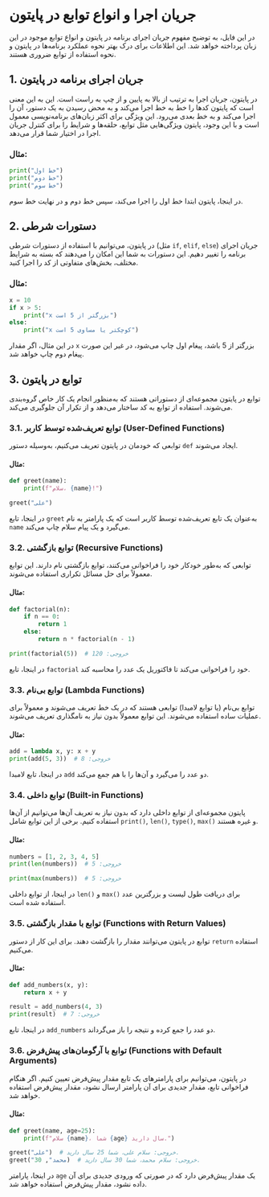 
# جریان اجرا و انواع توابع در پایتون

در این فایل، به توضیح مفهوم جریان اجرای برنامه در پایتون و انواع توابع موجود در این زبان پرداخته خواهد شد. این اطلاعات برای درک بهتر نحوه عملکرد برنامه‌ها در پایتون و نحوه استفاده از توابع ضروری هستند.

## 1. جریان اجرای برنامه در پایتون

در پایتون، جریان اجرا به ترتیب از بالا به پایین و از چپ به راست است. این به این معنی است که پایتون کدها را خط به خط اجرا می‌کند و به محض رسیدن به یک دستور، آن را اجرا می‌کند و به خط بعدی می‌رود. این ویژگی برای اکثر زبان‌های برنامه‌نویسی معمول است و با این وجود، پایتون ویژگی‌هایی مثل توابع، حلقه‌ها و شرایط را برای کنترل جریان اجرا در اختیار شما قرار می‌دهد.

### مثال:
```python
print("خط اول")
print("خط دوم")
print("خط سوم")
```

در اینجا، پایتون ابتدا خط اول را اجرا می‌کند، سپس خط دوم و در نهایت خط سوم.

## 2. دستورات شرطی

در پایتون، می‌توانیم با استفاده از دستورات شرطی (مثل `if`, `elif`, `else`) جریان اجرای برنامه را تغییر دهیم. این دستورات به شما این امکان را می‌دهند که بسته به شرایط مختلف، بخش‌های متفاوتی از کد را اجرا کنید.

### مثال:
```python
x = 10
if x > 5:
    print("x بزرگتر از 5 است")
else:
    print("x کوچکتر یا مساوی 5 است")
```

در این مثال، اگر مقدار `x` بزرگتر از 5 باشد، پیغام اول چاپ می‌شود، در غیر این صورت پیغام دوم چاپ خواهد شد.

## 3. توابع در پایتون

توابع در پایتون مجموعه‌ای از دستوراتی هستند که به‌منظور انجام یک کار خاص گروه‌بندی می‌شوند. استفاده از توابع به کد ساختار می‌دهد و از تکرار آن جلوگیری می‌کند.

### 3.1. توابع تعریف‌شده توسط کاربر (User-Defined Functions)

توابعی که خودمان در پایتون تعریف می‌کنیم، به‌وسیله دستور `def` ایجاد می‌شوند.

#### مثال:
```python
def greet(name):
    print(f"سلام، {name}!")

greet("علی")
```

در اینجا، تابع `greet` به‌عنوان یک تابع تعریف‌شده توسط کاربر است که یک پارامتر به نام `name` می‌گیرد و یک پیام سلام چاپ می‌کند.

### 3.2. توابع بازگشتی (Recursive Functions)

توابعی که به‌طور خودکار خود را فراخوانی می‌کنند، توابع بازگشتی نام دارند. این توابع معمولاً برای حل مسائل تکراری استفاده می‌شوند.

#### مثال:
```python
def factorial(n):
    if n == 0:
        return 1
    else:
        return n * factorial(n - 1)

print(factorial(5))  # خروجی: 120
```

در اینجا، تابع `factorial` خود را فراخوانی می‌کند تا فاکتوریل یک عدد را محاسبه کند.

### 3.3. توابع بی‌نام (Lambda Functions)

توابع بی‌نام (یا توابع لامبدا) توابعی هستند که در یک خط تعریف می‌شوند و معمولاً برای عملیات ساده استفاده می‌شوند. این توابع معمولاً بدون نیاز به نامگذاری تعریف می‌شوند.

#### مثال:
```python
add = lambda x, y: x + y
print(add(5, 3))  # خروجی: 8
```

در اینجا، تابع لامبدا `add` دو عدد را می‌گیرد و آن‌ها را با هم جمع می‌کند.

### 3.4. توابع داخلی (Built-in Functions)

پایتون مجموعه‌ای از توابع داخلی دارد که بدون نیاز به تعریف آن‌ها می‌توانیم از آن‌ها استفاده کنیم. برخی از این توابع شامل `print()`, `len()`, `type()`, `max()` و غیره هستند.

#### مثال:
```python
numbers = [1, 2, 3, 4, 5]
print(len(numbers))  # خروجی: 5

print(max(numbers))  # خروجی: 5
```

در اینجا، از توابع داخلی `len()` و `max()` برای دریافت طول لیست و بزرگترین عدد استفاده شده است.

### 3.5. توابع با مقدار بازگشتی (Functions with Return Values)

توابع در پایتون می‌توانند مقدار را بازگشت دهند. برای این کار از دستور `return` استفاده می‌کنیم.

#### مثال:
```python
def add_numbers(x, y):
    return x + y

result = add_numbers(4, 3)
print(result)  # خروجی: 7
```

در اینجا، تابع `add_numbers` دو عدد را جمع کرده و نتیجه را باز می‌گرداند.

### 3.6. توابع با آرگومان‌های پیش‌فرض (Functions with Default Arguments)

در پایتون، می‌توانیم برای پارامترهای یک تابع مقدار پیش‌فرض تعیین کنیم. اگر هنگام فراخوانی تابع، مقدار جدیدی برای آن پارامتر ارسال نشود، مقدار پیش‌فرض استفاده خواهد شد.

#### مثال:
```python
def greet(name, age=25):
    print(f"سلام {name}، شما {age} سال دارید.")

greet("علی")  # خروجی: سلام علی، شما 25 سال دارید.
greet("محمد", 30)  # خروجی: سلام محمد، شما 30 سال دارید.
```

در اینجا، پارامتر `age` یک مقدار پیش‌فرض دارد که در صورتی که ورودی جدیدی برای آن داده نشود، مقدار پیش‌فرض استفاده خواهد شد.
